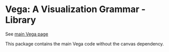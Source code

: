 # Vega: A Visualization Grammar - Library

See [main Vega page](https://github.com/vega/vega)

This package contains the main Vega code without the canvas dependency.
